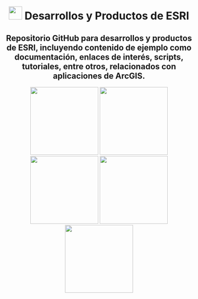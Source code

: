 <div id="title" align="center">   <h1><img src="https://yt3.ggpht.com/a/AATXAJwLs_9uMMY1ky9UJG5Wa85aKRF0l__7lRwjsg=s900-c-k-c0xffffffff-no-rj-mo" width="35"/> Desarrollos y Productos de ESRI </h1></div>

<div id="header" align="center">
  <h2>Repositorio GitHub para desarrollos y productos de ESRI, incluyendo contenido de ejemplo como documentación, enlaces de interés, scripts, tutoriales, entre otros, relacionados con aplicaciones de ArcGIS.</h2>
    <img src="https://www.esri.com/about/newsroom/wp-content/uploads/2022/03/construction-waste-wherenext-article-1920x10809-1.jpg" width="180"/> <img src="https://www.esri.com/content/dam/esrisites/en-us/infrastructure-management/assets/infrastructure-management-overview-tab-2.png" width="180"/> <img src="https://www.esri.com/content/dam/esrisites/en-us/infrastructure-management/assets/infrastructure-management-overview-tab-transportation.png" width="180"/> <img src="https://www.esri.com/content/dam/esrisites/en-us/infrastructure-management/assets/infrastructure-management-overview-tab-3.png" width="180"/> <img src="https://www.esri.com/content/dam/esrisites/en-us/industries/2021/natural-resources/petroleum/assets/midstream/industry-petroleum-midstream-mts-1.png" width="180"/><br>
</div>
